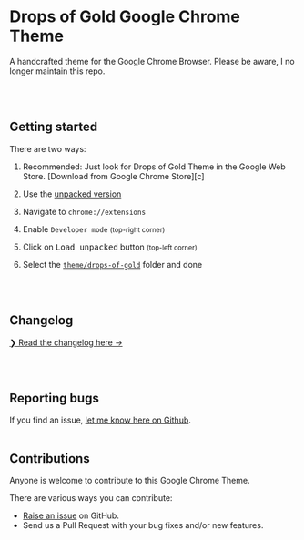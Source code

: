 # Drops of Gold Google Chrome Theme

A handcrafted theme for the Google Chrome Browser. Please be aware, I no longer maintain this repo.

<br><br>

## Getting started

There are two ways:

1. Recommended:
   Just look for Drops of Gold Theme in the Google Web Store. [Download from Google Chrome Store][c]

2. Use the [unpacked version](./theme/drops-of-gold)
3. Navigate to `chrome://extensions`
4. Enable `Developer mode` <small>(top-right corner)</small>
5. Click on <kbd>Load unpacked</kbd> button <small>(top-left corner)</small>
6. Select the [`theme/drops-of-gold`](./theme/drops-of-gold) folder and done

<br><br>

## Changelog

[❯ Read the changelog here →](changelog.md)

<br><br>

## Reporting bugs

If you find an issue, [let me know here on Github](https://github.com/thijswmoens/drops-of-gold-google-chrome/issues/new).
<br><br>

## Contributions

Anyone is welcome to contribute to this Google Chrome Theme.

There are various ways you can contribute:

-   [Raise an issue](https://github.com/thijswmoens/drops-of-gold-google-chrome/issues) on GitHub.
-   Send us a Pull Request with your bug fixes and/or new features.

